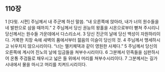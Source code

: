 ## 110장
1 [다윗. 시편] 주님께서 내 주군께 하신 말씀. “내 오른쪽에 앉아라, 내가 너의 원수들을 네 발판으로 삼을 때까지.”
2 주님께서 당신 권능의 왕홀을 시온으로부터 뻗쳐 주시리니 당신께서는 원수들 가운데에서 다스리소서.
3 당신 진군의 날에 당신 백성이 자원하리이다. 거룩한 치장 속에 새벽의 품에서부터 젊음의 이슬이 당신의 것.
4 주님께서 맹세하시고 뉘우치지 않으시리이다. “너는 멜키체덱과 같이 영원한 사제다.”
5 주님께서 당신의 오른쪽에 계시어 진노의 날에 임금들을 쳐부수시리이다.
6 그분께서 민족들을 심판하시어 온통 주검들로 채우시고 넓은 들 위에서 머리를 쳐부수시리이다.
7 그분께서는 길가 시내에서 물을 마시고 머리를 치켜드시리이다.
